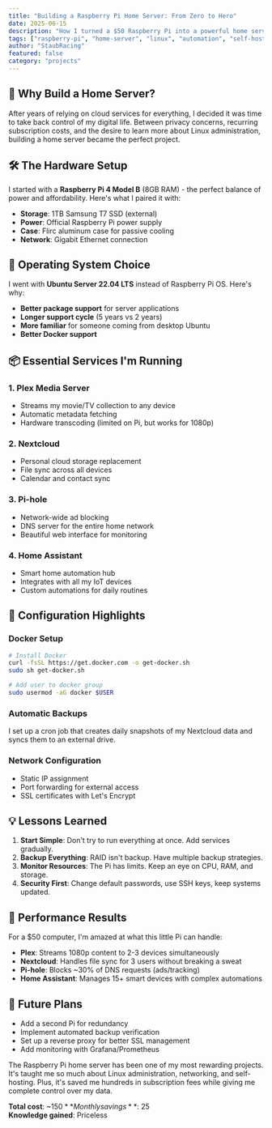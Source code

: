 ```yaml
---
title: "Building a Raspberry Pi Home Server: From Zero to Hero"
date: 2025-06-15
description: "How I turned a $50 Raspberry Pi into a powerful home server for media, backups, and automation"
tags: ["raspberry-pi", "home-server", "linux", "automation", "self-hosted"]
author: "StaubRacing"
featured: false
category: "projects"
---
```


## 🎯 Why Build a Home Server?

After years of relying on cloud services for everything, I decided it was time to take back control of my digital life. Between privacy concerns, recurring subscription costs, and the desire to learn more about Linux administration, building a home server became the perfect project.

## 🛠️ The Hardware Setup

I started with a **Raspberry Pi 4 Model B** (8GB RAM) - the perfect balance of power and affordability. Here's what I paired it with:

- **Storage**: 1TB Samsung T7 SSD (external)
- **Power**: Official Raspberry Pi power supply
- **Case**: Flirc aluminum case for passive cooling
- **Network**: Gigabit Ethernet connection

## 🐧 Operating System Choice

I went with **Ubuntu Server 22.04 LTS** instead of Raspberry Pi OS. Here's why:

- **Better package support** for server applications
- **Longer support cycle** (5 years vs 2 years)
- **More familiar** for someone coming from desktop Ubuntu
- **Better Docker support**

## 📦 Essential Services I'm Running

### 1. **Plex Media Server**

- Streams my movie/TV collection to any device
- Automatic metadata fetching
- Hardware transcoding (limited on Pi, but works for 1080p)

### 2. **Nextcloud**

- Personal cloud storage replacement
- File sync across all devices
- Calendar and contact sync

### 3. **Pi-hole**

- Network-wide ad blocking
- DNS server for the entire home network
- Beautiful web interface for monitoring

### 4. **Home Assistant**

- Smart home automation hub
- Integrates with all my IoT devices
- Custom automations for daily routines

## 🔧 Configuration Highlights

### Docker Setup

```bash
# Install Docker
curl -fsSL https://get.docker.com -o get-docker.sh
sudo sh get-docker.sh

# Add user to docker group
sudo usermod -aG docker $USER
```

### Automatic Backups

I set up a cron job that creates daily snapshots of my Nextcloud data and syncs them to an external drive.

### Network Configuration

- Static IP assignment
- Port forwarding for external access
- SSL certificates with Let's Encrypt

## 💡 Lessons Learned

1. **Start Simple**: Don't try to run everything at once. Add services gradually.
2. **Backup Everything**: RAID isn't backup. Have multiple backup strategies.
3. **Monitor Resources**: The Pi has limits. Keep an eye on CPU, RAM, and storage.
4. **Security First**: Change default passwords, use SSH keys, keep systems updated.

## 🚀 Performance Results

For a $50 computer, I'm amazed at what this little Pi can handle:

- **Plex**: Streams 1080p content to 2-3 devices simultaneously
- **Nextcloud**: Handles file sync for 3 users without breaking a sweat
- **Pi-hole**: Blocks ~30% of DNS requests (ads/tracking)
- **Home Assistant**: Manages 15+ smart devices with complex automations

## 🔮 Future Plans

- Add a second Pi for redundancy
- Implement automated backup verification
- Set up a reverse proxy for better SSL management
- Add monitoring with Grafana/Prometheus

The Raspberry Pi home server has been one of my most rewarding projects. It's taught me so much about Linux administration, networking, and self-hosting. Plus, it's saved me hundreds in subscription fees while giving me complete control over my data.

**Total cost**: ~$150  
**Monthly savings**: ~$25  
**Knowledge gained**: Priceless

